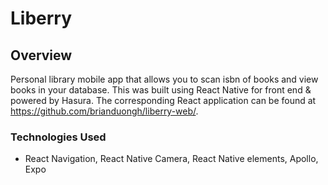# Liberry

## Overview
Personal library mobile app that allows you to scan isbn of books and view books in your database. This was built using React Native for front end & powered by Hasura. The corresponding React application can be found at https://github.com/brianduongh/liberry-web/.

### Technologies Used
* React Navigation, React Native Camera, React Native elements, Apollo, Expo
